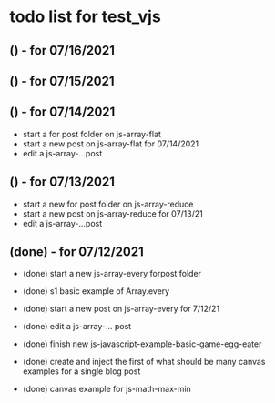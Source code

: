# todo list for test_vjs

## () - for 07/16/2021

## () - for 07/15/2021

## () - for 07/14/2021
* start a for post folder on js-array-flat
* start a new post on js-array-flat for 07/14/2021
* edit a js-array-...post

## () - for 07/13/2021
* start a new for post folder on js-array-reduce
* start a new post on js-array-reduce for 07/13/21
* edit a js-array-...post


## (done) - for 07/12/2021
* (done) start a new js-array-every forpost folder
* (done) s1 basic example of Array.every
* (done) start a new post on js-array-every for 7/12/21
* (done) edit a js-array-... post



* (done) finish new js-javascript-example-basic-game-egg-eater
* (done) create and inject the first of what should be many canvas examples for a single blog post
* (done) canvas example for js-math-max-min
